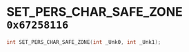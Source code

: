 # SET_PERS_CHAR_SAFE_ZONE `0x67258116`

```cpp
int SET_PERS_CHAR_SAFE_ZONE(int _Unk0, int _Unk1);
```